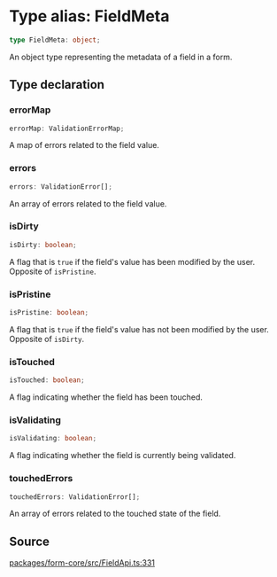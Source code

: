 # Type alias: FieldMeta

```ts
type FieldMeta: object;
```

An object type representing the metadata of a field in a form.

## Type declaration

### errorMap

```ts
errorMap: ValidationErrorMap;
```

A map of errors related to the field value.

### errors

```ts
errors: ValidationError[];
```

An array of errors related to the field value.

### isDirty

```ts
isDirty: boolean;
```

A flag that is `true` if the field's value has been modified by the user. Opposite of `isPristine`.

### isPristine

```ts
isPristine: boolean;
```

A flag that is `true` if the field's value has not been modified by the user. Opposite of `isDirty`.

### isTouched

```ts
isTouched: boolean;
```

A flag indicating whether the field has been touched.

### isValidating

```ts
isValidating: boolean;
```

A flag indicating whether the field is currently being validated.

### touchedErrors

```ts
touchedErrors: ValidationError[];
```

An array of errors related to the touched state of the field.

## Source

[packages/form-core/src/FieldApi.ts:331](https://github.com/TanStack/form/blob/19d935c69213e853289898ebd84f9d212a145038/packages/form-core/src/FieldApi.ts#L331)
